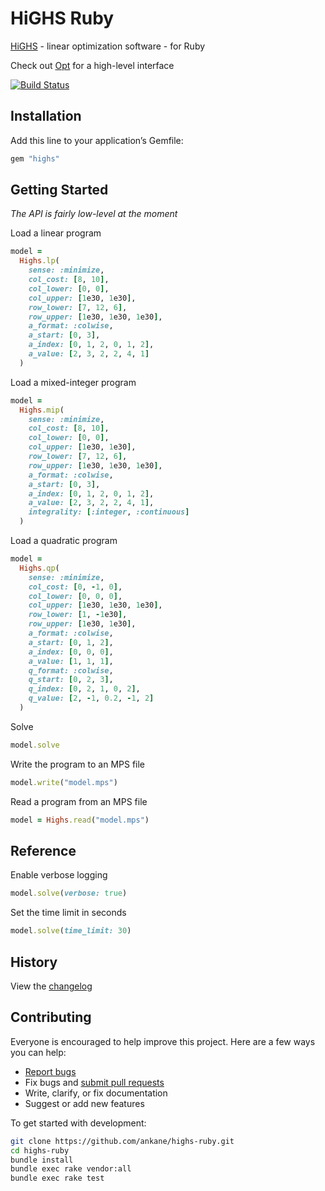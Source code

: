 # HiGHS Ruby

[HiGHS](https://www.maths.ed.ac.uk/hall/HiGHS/) - linear optimization software - for Ruby

Check out [Opt](https://github.com/ankane/opt) for a high-level interface

[![Build Status](https://github.com/ankane/highs-ruby/actions/workflows/build.yml/badge.svg)](https://github.com/ankane/highs-ruby/actions)

## Installation

Add this line to your application’s Gemfile:

```ruby
gem "highs"
```

## Getting Started

*The API is fairly low-level at the moment*

Load a linear program

```ruby
model =
  Highs.lp(
    sense: :minimize,
    col_cost: [8, 10],
    col_lower: [0, 0],
    col_upper: [1e30, 1e30],
    row_lower: [7, 12, 6],
    row_upper: [1e30, 1e30, 1e30],
    a_format: :colwise,
    a_start: [0, 3],
    a_index: [0, 1, 2, 0, 1, 2],
    a_value: [2, 3, 2, 2, 4, 1]
  )
```

Load a mixed-integer program

```ruby
model =
  Highs.mip(
    sense: :minimize,
    col_cost: [8, 10],
    col_lower: [0, 0],
    col_upper: [1e30, 1e30],
    row_lower: [7, 12, 6],
    row_upper: [1e30, 1e30, 1e30],
    a_format: :colwise,
    a_start: [0, 3],
    a_index: [0, 1, 2, 0, 1, 2],
    a_value: [2, 3, 2, 2, 4, 1],
    integrality: [:integer, :continuous]
  )
```

Load a quadratic program

```ruby
model =
  Highs.qp(
    sense: :minimize,
    col_cost: [0, -1, 0],
    col_lower: [0, 0, 0],
    col_upper: [1e30, 1e30, 1e30],
    row_lower: [1, -1e30],
    row_upper: [1e30, 1e30],
    a_format: :colwise,
    a_start: [0, 1, 2],
    a_index: [0, 0, 0],
    a_value: [1, 1, 1],
    q_format: :colwise,
    q_start: [0, 2, 3],
    q_index: [0, 2, 1, 0, 2],
    q_value: [2, -1, 0.2, -1, 2]
  )
```

Solve

```ruby
model.solve
```

Write the program to an MPS file

```ruby
model.write("model.mps")
```

Read a program from an MPS file

```ruby
model = Highs.read("model.mps")
```

## Reference

Enable verbose logging

```ruby
model.solve(verbose: true)
```

Set the time limit in seconds

```ruby
model.solve(time_limit: 30)
```

## History

View the [changelog](https://github.com/ankane/highs-ruby/blob/master/CHANGELOG.md)

## Contributing

Everyone is encouraged to help improve this project. Here are a few ways you can help:

- [Report bugs](https://github.com/ankane/highs-ruby/issues)
- Fix bugs and [submit pull requests](https://github.com/ankane/highs-ruby/pulls)
- Write, clarify, or fix documentation
- Suggest or add new features

To get started with development:

```sh
git clone https://github.com/ankane/highs-ruby.git
cd highs-ruby
bundle install
bundle exec rake vendor:all
bundle exec rake test
```
